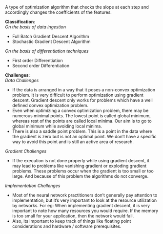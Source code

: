 A type of optimization algorithm that checks the slope at each step and accordingly changes the coefficients of the features.  

**Classification**:  
*On the basis of data ingestion*  
- Full Batch Gradient Descent Algorithm
- Stochastic Gradient Descent Algorithm  

*On the basis of differentiation techniques*  
- First order Differentiation
- Second order Differentiation

**Challenges**:  
*Data Challenges*  
- If the data is arranged in a way that it poses a non-convex optimization problem. It is very difficult to perform optimization using gradient descent. Gradient descent only works for problems which have a well defined convex optimization problem.
- Even when optimizing a convex optimization problem, there may be numerous minimal points. The lowest point is called global minimum, whereas rest of the points are called local minima. Our aim is to go to global minimum while avoiding local minima.
- There is also a saddle point problem. This is a point in the data where the gradient is zero but is not an optimal point. We don’t have a specific way to avoid this point and is still an active area of research.  

*Gradient Challenges*   
- If the execution is not done properly while using gradient descent, it may lead to problems like vanishing gradient or exploding gradient problems. These problems occur when the gradient is too small or too large. And because of this problem the algorithms do not converge.  

*Implementation Challenges*  
- Most of the neural network practitioners don’t generally pay attention to implementation, but it’s very important to look at the resource utilization by networks. For eg: When implementing gradient descent, it is very important to note how many resources you would require. If the memory is too small for your application, then the network would fail.
- Also, its important to keep track of things like floating point considerations and hardware / software prerequisites.
